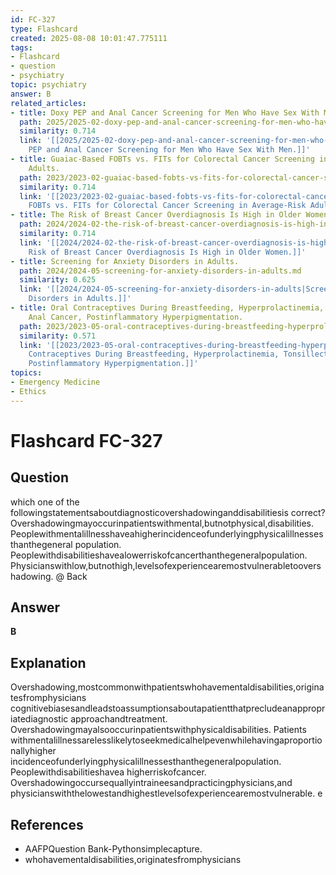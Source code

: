 ```yaml
---
id: FC-327
type: Flashcard
created: 2025-08-08 10:01:47.775111
tags:
- Flashcard
- question
- psychiatry
topic: psychiatry
answer: B
related_articles:
- title: Doxy PEP and Anal Cancer Screening for Men Who Have Sex With Men.
  path: 2025/2025-02-doxy-pep-and-anal-cancer-screening-for-men-who-have-sex-with.md
  similarity: 0.714
  link: '[[2025/2025-02-doxy-pep-and-anal-cancer-screening-for-men-who-have-sex-with|Doxy
    PEP and Anal Cancer Screening for Men Who Have Sex With Men.]]'
- title: Guaiac-Based FOBTs vs. FITs for Colorectal Cancer Screening in Average-Risk
    Adults.
  path: 2023/2023-02-guaiac-based-fobts-vs-fits-for-colorectal-cancer-screening-i.md
  similarity: 0.714
  link: '[[2023/2023-02-guaiac-based-fobts-vs-fits-for-colorectal-cancer-screening-i|Guaiac-Based
    FOBTs vs. FITs for Colorectal Cancer Screening in Average-Risk Adults.]]'
- title: The Risk of Breast Cancer Overdiagnosis Is High in Older Women.
  path: 2024/2024-02-the-risk-of-breast-cancer-overdiagnosis-is-high-in-older-wom.md
  similarity: 0.714
  link: '[[2024/2024-02-the-risk-of-breast-cancer-overdiagnosis-is-high-in-older-wom|The
    Risk of Breast Cancer Overdiagnosis Is High in Older Women.]]'
- title: Screening for Anxiety Disorders in Adults.
  path: 2024/2024-05-screening-for-anxiety-disorders-in-adults.md
  similarity: 0.625
  link: '[[2024/2024-05-screening-for-anxiety-disorders-in-adults|Screening for Anxiety
    Disorders in Adults.]]'
- title: Oral Contraceptives During Breastfeeding, Hyperprolactinemia, Tonsillectomy,
    Anal Cancer, Postinflammatory Hyperpigmentation.
  path: 2023/2023-05-oral-contraceptives-during-breastfeeding-hyperprolactinemia.md
  similarity: 0.571
  link: '[[2023/2023-05-oral-contraceptives-during-breastfeeding-hyperprolactinemia|Oral
    Contraceptives During Breastfeeding, Hyperprolactinemia, Tonsillectomy, Anal Cancer,
    Postinflammatory Hyperpigmentation.]]'
topics:
- Emergency Medicine
- Ethics
---
```


# Flashcard FC-327

## Question

which one of the followingstatementsaboutdiagnosticovershadowinganddisabilitiesis correct? Overshadowingmayoccurinpatientswithmental,butnotphysical,disabilities. Peoplewithmentalillnesshaveahigherincidenceofunderlyingphysicalillnessesthanthegeneral population. Peoplewithdisabilitieshavealowerriskofcancerthanthegeneralpopulation. Physicianswithlow,butnothigh,levelsofexperiencearemostvulnerabletoovershadowing. @ Back

## Answer

**B**

## Explanation

Overshadowing,mostcommonwithpatientswhohavementaldisabilities,originatesfromphysicians cognitivebiasesandleadstoassumptionsaboutapatientthatprecludeanappropriatediagnostic approachandtreatment. Overshadowingmayalsooccurinpatientswithphysicaldisabilities. Patients withmentalillnessarelesslikelytoseekmedicalhelpevenwhilehavingaproportionallyhigher incidenceofunderlyingphysicalillnessesthanthegeneralpopulation. Peoplewithdisabilitieshavea higherriskofcancer. Overshadowingoccursequallyintraineesandpracticingphysicians,and physicianswiththelowestandhighestlevelsofexperiencearemostvulnerable. e

## References

- AAFPQuestion Bank-Pythonsimplecapture.
- whohavementaldisabilities,originatesfromphysicians

